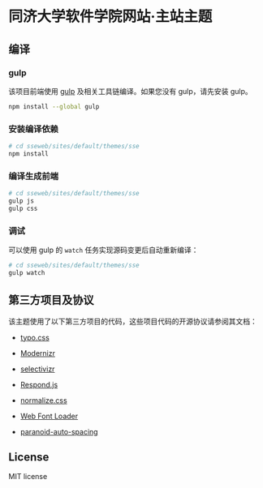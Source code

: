 # 同济大学软件学院网站·主站主题

## 编译

### gulp

该项目前端使用 [gulp](https://github.com/gulpjs/gulp/blob/master/docs/getting-started.md) 及相关工具链编译。如果您没有 gulp，请先安装 gulp。

```bash
npm install --global gulp
```

### 安装编译依赖

```bash
# cd sseweb/sites/default/themes/sse
npm install
```

### 编译生成前端

```bash
# cd sseweb/sites/default/themes/sse
gulp js
gulp css
```

### 调试

可以使用 gulp 的 `watch` 任务实现源码变更后自动重新编译：

```bash
# cd sseweb/sites/default/themes/sse
gulp watch
```

## 第三方项目及协议

该主题使用了以下第三方项目的代码，这些项目代码的开源协议请参阅其文档：

- [typo.css](https://github.com/sofish/typo.css/)

- [Modernizr](http://modernizr.com/)

- [selectivizr](http://selectivizr.com/)

- [Respond.js](https://github.com/scottjehl/Respond)

- [normalize.css](https://necolas.github.io/normalize.css/)

- [Web Font Loader](https://github.com/typekit/webfontloader)

- [paranoid-auto-spacing](https://github.com/vinta/paranoid-auto-spacing)

## License

MIT license
